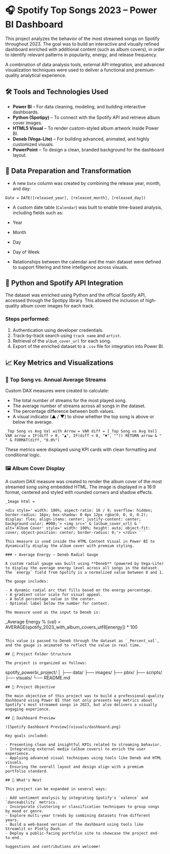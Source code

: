 # 🎧 Spotify Top Songs 2023 – Power BI Dashboard

This project analyzes the behavior of the most streamed songs on Spotify throughout 2023. The goal was to build an interactive and visually refined dashboard enriched with additional content (such as album covers), in order to identify relevant patterns in popularity, energy, and release frequency.

A combination of data analysis tools, external API integration, and advanced visualization techniques were used to deliver a functional and premium-quality analytical experience.

## 🛠️ Tools and Technologies Used

- **Power BI** – For data cleaning, modeling, and building interactive dashboards.
- **Python (Spotipy)** – To connect with the Spotify API and retrieve album cover images.
- **HTML5 Visual** – To render custom-styled album artwork inside Power BI.
- **Deneb (Vega-Lite)** – For building advanced, animated, and highly customized visuals.
- **PowerPoint** – To design a clean, branded background for the dashboard layout.

## 🔄 Data Preparation and Transformation

- A new `Date` column was created by combining the release year, month, and day:
```
Date = DATE([released_year], [released_month], [released_day])
```

- A custom date table (`Calendar`) was built to enable time-based analysis, including fields such as:
- Year
- Month
- Day
- Day of Week

- Relationships between the calendar and the main dataset were defined to support filtering and time intelligence across visuals.

## 🐍 Python and Spotify API Integration

The dataset was enriched using Python and the official Spotify API, accessed through the Spotipy library. This allowed the inclusion of high-quality album cover images for each track.

### Steps performed:

1. Authentication using developer credentials.
2. Track-by-track search using `track name` and `artist`.
3. Retrieval of the `album_cover_url` for each song.
4. Export of the enriched dataset to a `.csv` file for integration into Power BI.

## 📈 Key Metrics and Visualizations

### 🎵 Top Song vs. Annual Average Streams

Custom DAX measures were created to calculate:

- The total number of streams for the most played song.
- The average number of streams across all songs in the dataset.
- The percentage difference between both values.
- A visual indicator (▲ / ▼) to show whether the top song is above or below the average.

```
_Top Song vs Avg Val with Arrow = VAR diff = [_Top Song vs Avg Val] VAR arrow = IF(diff > 0, "▲", IF(diff < 0, "▼", "")) RETURN arrow & " " & FORMAT(diff, "0.0%")
```

These metrics were displayed using KPI cards with clean formatting and conditional logic.

### 🖼️ Album Cover Display

A custom DAX measure was created to render the album cover of the most streamed song using embedded HTML. The image is displayed in a 16:9 format, centered and styled with rounded corners and shadow effects.
```
_Image html =

<div style=' width: 100%; aspect-ratio: 16 / 9; overflow: hidden; border-radius: 16px; box-shadow: 0 4px 12px rgba(0, 0, 0, 0.2); display: flex; align-items: center; justify-content: center; background-color: #000;'> <img src=' & [album_cover_url] & ' alt='Album Cover' style=' width: 100%; height: auto; object-fit: cover; object-position: center; border-radius: 0;'> </div> ```

This measure is used inside the HTML Content Visual in Power BI to dynamically display the album cover with premium styling.

### ⚡ Average Energy – Deneb Radial Gauge

A custom radial gauge was built using **Deneb** (powered by Vega-Lite) to display the average energy level across all songs in the dataset. The `energy` field from Spotify is a normalized value between 0 and 1.

The gauge includes:

- A dynamic radial arc that fills based on the energy percentage.
- A gradient color scale for visual appeal.
- A bold percentage value in the center.
- Optional label below the number for context.

The measure used as the input to Deneb is:

```
_Average Energy % (val) = AVERAGE(spotify_2023_with_album_covers_utf8[energy]) * 100
```

This value is passed to Deneb through the dataset as `_Percent_val`, and the gauge is animated to reflect the value in real time.

## 📁 Project Folder Structure

The project is organized as follows:
```
spotify_powerbi_project/
│
├── data/
├── images/
├── pbix/
├── scripts/
├── visuals/
└── README.md
```
## 🎯 Project Objective

The main objective of this project was to build a professional-quality dashboard using Power BI that not only presents key metrics about Spotify’s most streamed songs in 2023, but also delivers a visually engaging experience.

## 📸 Dashboard Preview

![Spotify Dashboard Preview](visuals/dashboard.png)

Key goals included:

- Presenting clean and insightful KPIs related to streaming behavior.
- Integrating external media (album covers) to enrich the user experience.
- Applying advanced visual techniques using tools like Deneb and HTML visuals.
- Ensuring the overall layout and design align with a premium portfolio standard.

## 🚀 What's Next

This project can be expanded in several ways:

- Add sentiment analysis by integrating Spotify's `valence` and `danceability` metrics.
- Incorporate clustering or classification techniques to group songs by mood or genre.
- Explore multi-year trends by combining datasets from different years.
- Build a web-based version of the dashboard using tools like Streamlit or Plotly Dash.
- Deploy a public-facing portfolio site to showcase the project end-to-end.

Suggestions and contributions are welcome!

